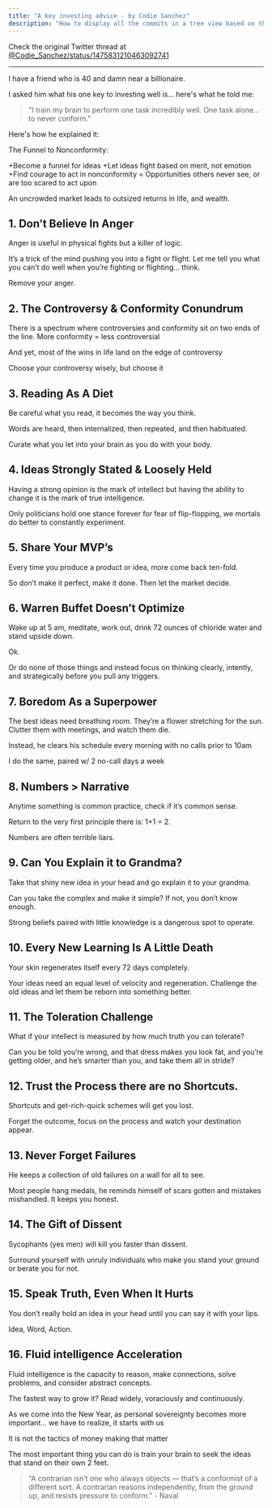 ```yaml
---
title: "A key investing advice - by Codie Sanchez"
description: "How to display all the commits in a tree view based on the branches."
---
```


Check the original Twitter thread at [@Codie_Sanchez/status/1475831210463092741](https://twitter.com/Codie_Sanchez/status/1475831210463092741)

-----

I have a friend who is 40 and damn near a billionaire. 

I asked him what his one key to investing well is... here's what he told me:

> "I train my brain to perform one task incredibly well.
> One task alone... to never conform."

Here's how he explained it:

The Funnel to Nonconformity:

+Become a funnel for ideas
+Let ideas fight based on merit, not emotion
+Find courage to act in nonconformity
= Opportunities others never see, or are too scared to act upon

An uncrowded market leads to outsized returns in life, and wealth.

## 1. Don’t Believe In Anger

Anger is useful in physical fights but a killer of logic. 

It’s a trick of the mind pushing you into a fight or flight. Let me tell you what you can’t do well when you’re fighting or flighting... think.

Remove your anger.

## 2. The Controversy & Conformity Conundrum

There is a spectrum where controversies and conformity sit on two ends of the line. More conformity = less controversial

And yet, most of the wins in life land on the edge of controversy

Choose your controversy wisely, but choose it

## 3. Reading As A Diet

Be careful what you read, it becomes the way you think. 

Words are heard, then internalized, then repeated, and then habituated. 

Curate what you let into your brain as you do with your body.

## 4. Ideas Strongly Stated & Loosely Held

Having a strong opinion is the mark of intellect but having the ability to change it is the mark of true intelligence.

Only politicians hold one stance forever for fear of flip-flopping, we mortals do better to constantly experiment.

## 5. Share Your MVP’s

Every time you produce a product or idea, more come back ten-fold. 

So don’t make it perfect, make it done. Then let the market decide.

## 6. Warren Buffet Doesn’t Optimize

Wake up at 5 am, meditate, work out, drink 72 ounces of chloride water and stand upside down.

Ok. 

Or do none of those things and instead focus on thinking clearly, intently, and strategically before you pull any triggers.

## 7. Boredom As a Superpower

The best ideas need breathing room. They’re a flower stretching for the sun. Clutter them with meetings, and watch them die. 

Instead, he clears his schedule every morning with no calls prior to 10am

I do the same, paired w/ 2 no-call days a week

## 8. Numbers > Narrative

Anytime something is common practice, check if it’s common sense. 

Return to the very first principle there is: 1+1 = 2. 

Numbers are often terrible liars.

## 9. Can You Explain it to Grandma?

Take that shiny new idea in your head and go explain it to your grandma.

Can you take the complex and make it simple? If not, you don’t know enough.

Strong beliefs paired with little knowledge is a dangerous spot to operate.

## 10. Every New Learning Is A Little Death

Your skin regenerates itself every 72 days completely. 

Your ideas need an equal level of velocity and regeneration. Challenge the old ideas and let them be reborn into something better.

## 11. The Toleration Challenge

What if your intellect is measured by how much truth you can tolerate? 

Can you be told you’re wrong, and that dress makes you look fat, and you’re getting older, and he’s smarter than you, and take them all in stride?

## 12. Trust the Process there are no Shortcuts.

Shortcuts and get-rich-quick schemes will get you lost. 

Forget the outcome, focus on the process and watch your destination appear.

## 13. Never Forget Failures

He keeps a collection of old failures on a wall for all to see. 

Most people hang medals, he reminds himself of scars gotten and mistakes mishandled. It keeps you honest.

## 14. The Gift of Dissent

Sycophants (yes men) will kill you faster than dissent. 

Surround yourself with unruly individuals who make you stand your ground or berate you for not.

## 15. Speak Truth, Even When It Hurts

You don’t really hold an idea in your head until you can say it with your lips. 

Idea, Word, Action.

## 16. Fluid intelligence Acceleration

Fluid intelligence is the capacity to reason, make connections, solve problems, and consider abstract concepts.

The fastest way to grow it? Read widely, voraciously and continuously.

As we come into the New Year, as personal sovereignty becomes more important... we have to realize, it starts with us

It is not the tactics of money making that  matter

The most important thing you can do is train your brain to seek the ideas that stand on their own 2 feet.

> “A contrarian isn’t one who always objects — that’s a conformist of a different sort. A contrarian reasons independently, from the ground up, and resists pressure to conform.” - Naval
